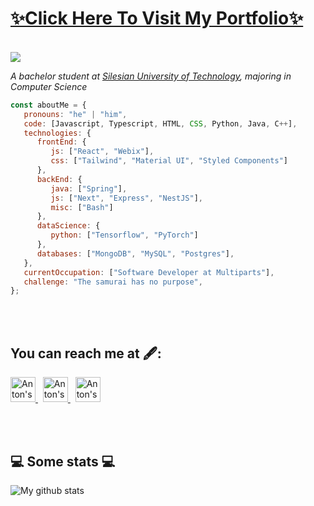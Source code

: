 <p>
      <h1>
          <a href="https://morozov-anton.vercel.app/">
         ✨Click Here To Visit My Portfolio✨  </a>
      </h1>
</p>

</br>

<img src="https://github.com/Yoha485/Yoha485/blob/main/base_image.png"/>

<p><em>A bachelor student at <a href="https://www.polsl.pl/en/">Silesian University of Technology</a>, majoring in Computer Science</br>
</em></p>


```javascript
const aboutMe = {
   pronouns: "he" | "him",
   code: [Javascript, Typescript, HTML, CSS, Python, Java, C++],
   technologies: {
      frontEnd: {
         js: ["React", "Webix"],
         css: ["Tailwind", "Material UI", "Styled Components"]
      },
      backEnd: {
         java: ["Spring"],
         js: ["Next", "Express", "NestJS"],
         misc: ["Bash"]
      },
      dataScience: {
         python: ["Tensorflow", "PyTorch"]
      },
      databases: ["MongoDB", "MySQL", "Postgres"],
   },
   currentOccupation: ["Software Developer at Multiparts"],
   challenge: "The samurai has no purpose",
};
```
</br></br>

<h2>You can reach me at 🖋️:</h2>

<p>
  <a href="https://www.linkedin.com/in/anton-morozov-0aba38226/?locale=pl_PL">
    <img src="https://www.vectorlogo.zone/logos/linkedin/linkedin-icon.svg" alt="Anton's LinkedIn Profile" height="40" width="40">
  </a>
  &nbsp;
  
  <a href="https://t.me/wme_music">
    <img src="https://www.vectorlogo.zone/logos/telegram/telegram-tile.svg" alt="Anton's LinkedIn Profile" height="40" width="40"> 
  <a/>
  &nbsp;
     
  <a href="https://mail.google.com/mail/u/?authuser=antonmorozoff64@gmail.com">
    <img src="https://www.vectorlogo.zone/logos/gmail/gmail-tile.svg" alt="Anton's VK Profile" height="40" width="40"> 
  <a/>    
</p>

</br></br>

<h2>💻 Some stats 💻</h2>

![My github stats](https://github-readme-stats.vercel.app/api?username=Yoha485&show_icons=true&title_color=fff&icon_color=79ff97&text_color=9f9f9f&bg_color=151515)
